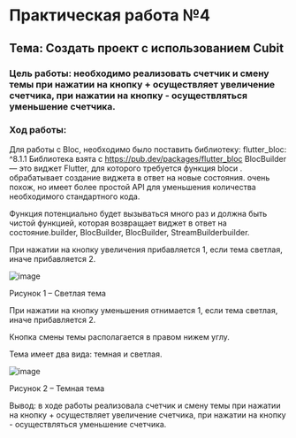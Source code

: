# Практическая работа №4
## Тема: Создать проект с использованием Cubit
### Цель работы: необходимо реализовать счетчик и смену темы при нажатии на кнопку + осуществляет увеличение счетчика, при нажатии на кнопку - осуществляться уменьшение счетчика. 

### Ход работы:
Для работы с Bloc, необходимо было поставить библиотеку: flutter_bloc: ^8.1.1 Библиотека взята с https://pub.dev/packages/flutter_bloc
BlocBuilder — это виджет Flutter, для которого требуется функция blocи . обрабатывает создание виджета в ответ на новые состояния. очень похож, но имеет более простой API для уменьшения количества необходимого стандартного кода. 

Функция потенциально будет вызываться много раз и должна быть чистой функцией, которая возвращает виджет в ответ на состояние.builder, BlocBuilder, BlocBuilder, StreamBuilderbuilder.

При нажатии на кнопку увеличения прибавляется 1, если тема светлая, иначе прибавляется 2.


![image](https://user-images.githubusercontent.com/94557992/206558329-b0823aa7-7fcc-4d4e-b5ef-1aa71290d710.png)

Рисунок 1 – Светлая тема

При нажатии на кнопку уменьшения отнимается 1, если тема светлая, иначе прибавляется 2.

Кнопка смены темы располагается в правом нижем углу.

Тема имеет два вида: темная и светлая.


![image](https://user-images.githubusercontent.com/94557992/206558378-f99e2e49-2798-4679-8a5b-45e360985190.png)

Рисунок 2 – Темная тема

Вывод: в ходе работы реализовала счетчик и смену темы при нажатии на кнопку + осуществляет увеличение счетчика, при нажатии на кнопку - осуществляться уменьшение счетчика.
